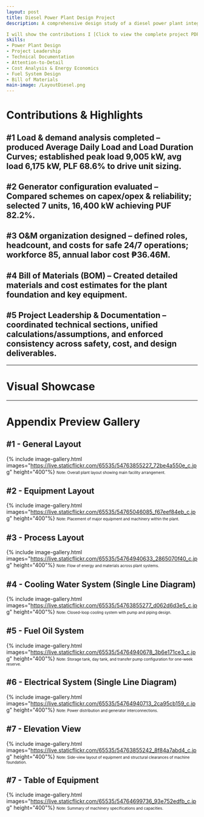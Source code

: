 ```yaml
---
layout: post
title: Diesel Power Plant Design Project
description: A comprehensive design study of a diesel power plant integrating renewable energy considerations. The project covered demand analysis, generator sizing, cooling systems, fuel storage, foundation design, maintenance planning, and cost evaluation. The work demonstrated both technical design and project management, ensuring the plant’s efficiency, safety, and economic feasibility.

I will show the contributions I [Click to view the complete project PDF]
skills: 
- Power Plant Design
- Project Leadership
- Technical Documentation
- Attention-to-Detail
- Cost Analysis & Energy Economics
- Fuel System Design
- Bill of Materials
main-image: /LayoutDiesel.png
---
```

# Contributions & Highlights
## #1 **Load & demand analysis completed** – produced Average Daily Load and Load Duration Curves; established peak load 9,005 kW, avg load 6,175 kW, PLF 68.6% to drive unit sizing.
## #2 **Generator configuration evaluated** – Compared schemes on capex/opex & reliability; selected 7 units, 16,400 kW achieving PUF 82.2%.
## #3 **O&M organization designed** – defined roles, headcount, and costs for safe 24/7 operations; workforce 85, annual labor cost ₱36.46M.
## #4 **Bill of Materials (BOM)** – Created detailed materials and cost estimates for the plant foundation and key equipment.
## #5 **Project Leadership & Documentation** – coordinated technical sections, unified calculations/assumptions, and enforced consistency across safety, cost, and design deliverables.
---
# Visual Showcase
---


# Appendix Preview Gallery
## #1 - General Layout
{% include image-gallery.html 
images="https://live.staticflickr.com/65535/54763855227_72be4a550e_c.jpg" height="400"%}
<span style="font-size: 10px">Note: Overall plant layout showing main facility arrangement.</span>

## #2 - Equipment Layout
{% include image-gallery.html 
images="https://live.staticflickr.com/65535/54765046085_f67eef84eb_c.jpg" height="400"%}
<span style="font-size: 10px">Note: Placement of major equipment and machinery within the plant.</span>

## #3 - Process Layout
{% include image-gallery.html 
images="https://live.staticflickr.com/65535/54764940633_2865070f40_c.jpg" height="400"%}
<span style="font-size: 10px">Note: Flow of energy and materials across plant systems.</span>

## #4 - Cooling Water System (Single Line Diagram)
{% include image-gallery.html 
images="https://live.staticflickr.com/65535/54763855277_d062d6d3e5_c.jpg" height="400"%}
<span style="font-size: 10px">Note: Closed-loop cooling system with pump and piping design.</span>

## #5 - Fuel Oil System
{% include image-gallery.html 
images="https://live.staticflickr.com/65535/54764940678_3b6e171ce3_c.jpg" height="400"%}
<span style="font-size: 10px">Note: Storage tank, day tank, and transfer pump configuration for one-week reserve.</span>

## #6 - Electrical System (Single Line Diagram)
{% include image-gallery.html 
images="https://live.staticflickr.com/65535/54764940713_2ca95cb159_c.jpg" height="400"%}
<span style="font-size: 10px">Note: Power distribution and generator interconnections.</span>

## #7 - Elevation View
{% include image-gallery.html 
images="https://live.staticflickr.com/65535/54763855242_8f84a7abd4_c.jpg" height="400"%}
<span style="font-size: 10px">Note: Side-view layout of equipment and structural clearances of machine foundation.</span>

## #7 - Table of Equipment
{% include image-gallery.html 
images="https://live.staticflickr.com/65535/54764699736_93e752edfb_c.jpg" height="400"%}
<span style="font-size: 10px">Note: Summary of machinery specifications and capacities.</span>
